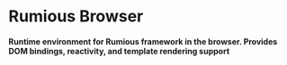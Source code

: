 # Rumious Browser

#### Runtime environment for Rumious framework in the browser. Provides DOM bindings, reactivity, and template rendering support
